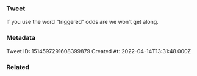 ### Tweet
If you use the word “triggered” odds are we won’t get along.

### Metadata
Tweet ID: 1514597291608399879
Created At: 2022-04-14T13:31:48.000Z

### Related

